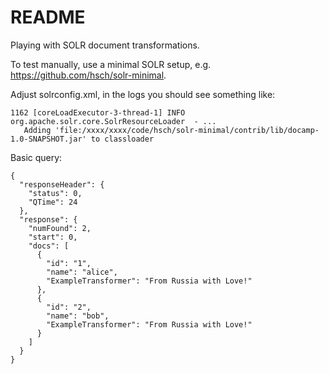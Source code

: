 README
======

Playing with SOLR document transformations.

To test manually, use a minimal SOLR setup, e.g. https://github.com/hsch/solr-minimal.

Adjust solrconfig.xml, in the logs you should see something like:

```
1162 [coreLoadExecutor-3-thread-1] INFO  org.apache.solr.core.SolrResourceLoader  - ...
   Adding 'file:/xxxx/xxxx/code/hsch/solr-minimal/contrib/lib/docamp-1.0-SNAPSHOT.jar' to classloader
```

Basic query:

```
{
  "responseHeader": {
    "status": 0,
    "QTime": 24
  },
  "response": {
    "numFound": 2,
    "start": 0,
    "docs": [
      {
        "id": "1",
        "name": "alice",
        "ExampleTransformer": "From Russia with Love!"
      },
      {
        "id": "2",
        "name": "bob",
        "ExampleTransformer": "From Russia with Love!"
      }
    ]
  }
}
```
